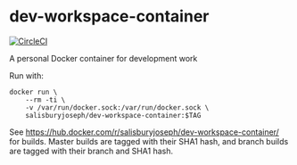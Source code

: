 # dev-workspace-container
[![CircleCI](https://circleci.com/gh/JosephSalisbury/dev-workspace-container/tree/master.svg?style=svg)](https://circleci.com/gh/JosephSalisbury/dev-workspace-container/tree/master)

A personal Docker container for development work

Run with:

```
docker run \
    --rm -ti \
    -v /var/run/docker.sock:/var/run/docker.sock \
    salisburyjoseph/dev-workspace-container:$TAG
```

See https://hub.docker.com/r/salisburyjoseph/dev-workspace-container/ for builds.
Master builds are tagged with their SHA1 hash, and branch builds are tagged with their branch and SHA1 hash.